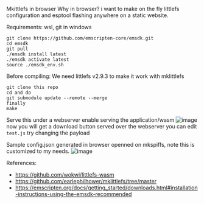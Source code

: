 Mkittlefs in browser
Why in browser? i want to make on the fly littlefs configuration and esptool flashing anywhere on a static website.

Requirements:
wsl, git in windows
```
git clone https://github.com/emscripten-core/emsdk.git
cd emsdk
git pull
./emsdk install latest
./emsdk activate latest
source ./emsdk_env.sh
```
Before compiling:
We need littlefs v2.9.3 to make it work with mklittlefs
```
git clone this repo
cd and do
git submodule update --remote --merge
finally
make
```
Serve this under a webserver enable serving the application/wasm
![image](https://github.com/user-attachments/assets/6e9c7bc9-af79-4dc2-81a4-32e4b036c752)
now you will get a download button served over the webserver
you can edit `test.js` try changing the payload

Sample config.json generated in browser openned on mkspiffs, note this is customized to my needs.
![image](https://github.com/user-attachments/assets/3223e210-52b5-4cc9-9bbf-f8c50c597d82)


References:
* https://github.com/wokwi/littlefs-wasm
* https://github.com/earlephilhower/mklittlefs/tree/master
* https://emscripten.org/docs/getting_started/downloads.html#installation-instructions-using-the-emsdk-recommended


